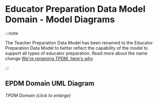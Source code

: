 # Educator Preparation Data Model Domain - Model Diagrams

:::note

The Teacher Preparation Data Model has been renamed to the Educator Preparation
Data Model to better reflect the capability of the model to support all types of
educator preparation. Read more about the name change [We're renaming TPDM,
here's
why](https://edfi.atlassian.net/wiki/display/EPP/We%27re+renaming+TPDM%2C+here%27s+why)

:::

## EPDM Domain UML Diagram

<!-- ![Teacher Prep Data Model Diagram](../../../img/TeacherPrepDataModel.jpeg) -->

_TPDM Domain (click to enlarge)_
